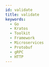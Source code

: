 ```yaml
---
id: validate
title: validate
keywords:
  - Go
  - Kratos
  - Toolkit
  - Framework
  - Microservices
  - Protobuf
  - gRPC
  - HTTP
---
```


